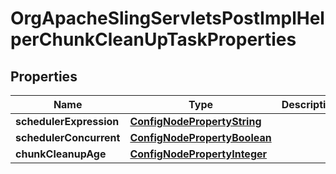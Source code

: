 
# OrgApacheSlingServletsPostImplHelperChunkCleanUpTaskProperties

## Properties
Name | Type | Description | Notes
------------ | ------------- | ------------- | -------------
**schedulerExpression** | [**ConfigNodePropertyString**](ConfigNodePropertyString.md) |  |  [optional]
**schedulerConcurrent** | [**ConfigNodePropertyBoolean**](ConfigNodePropertyBoolean.md) |  |  [optional]
**chunkCleanupAge** | [**ConfigNodePropertyInteger**](ConfigNodePropertyInteger.md) |  |  [optional]



